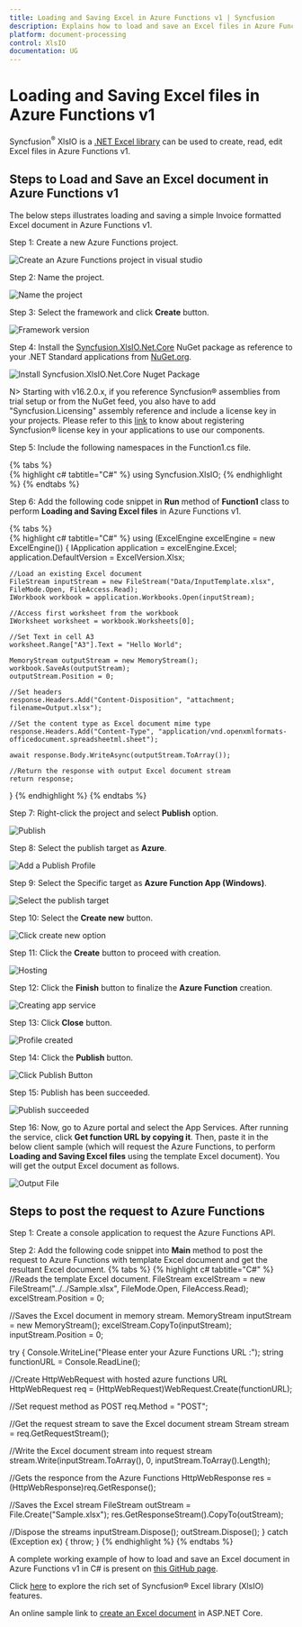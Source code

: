 ```yaml
---
title: Loading and Saving Excel in Azure Functions v1 | Syncfusion
description: Explains how to load and save an Excel files in Azure Functions v1 using Syncfusion Excel library.
platform: document-processing
control: XlsIO
documentation: UG
---
```

# Loading and Saving Excel files in Azure Functions v1

Syncfusion<sup>&reg;</sup> XlsIO is a [.NET Excel library](https://www.syncfusion.com/document-processing/excel-framework/net) can be used to create, read, edit Excel files in Azure Functions v1.

## Steps to Load and Save an Excel document in Azure Functions v1

The below steps illustrates loading and saving a simple Invoice formatted Excel document in Azure Functions v1.

Step 1: Create a new Azure Functions project.

![Create an Azure Functions project in visual studio](Loading-and-Saving_images/Loadind-and-Saving-Azure-Functions-v4_img1.png)

Step 2: Name the project.

![Name the project](Loading-and-Saving_images/Loadind-and-Saving-Azure-Functions-v4_img2.png)

Step 3: Select the framework and click **Create** button.

![Framework version](Loading-and-Saving_images/Loadind-and-Saving-Azure-Functions-v4_img3.png)

Step 4: Install the [Syncfusion.XlsIO.Net.Core](https://www.nuget.org/packages/Syncfusion.XlsIO.Net.Core) NuGet package as reference to your .NET Standard applications from [NuGet.org](https://www.nuget.org).

![Install Syncfusion.XlsIO.Net.Core Nuget Package](Loading-and-Saving_images/Loadind-and-Saving-Azure-Functions-v4_img4.png)

N> Starting with v16.2.0.x, if you reference Syncfusion&reg; assemblies from trial setup or from the NuGet feed, you also have to add "Syncfusion.Licensing" assembly reference and include a license key in your projects. Please refer to this [link](https://help.syncfusion.com/common/essential-studio/licensing/overview) to know about registering Syncfusion&reg; license key in your applications to use our components. 

Step 5: Include the following namespaces in the Function1.cs file.

{% tabs %}  
{% highlight c# tabtitle="C#" %}
using Syncfusion.XlsIO;
{% endhighlight %}
{% endtabs %}  

Step 6: Add the following code snippet in **Run** method of **Function1** class to perform **Loading and Saving Excel files** in Azure Functions v1.

{% tabs %}  
{% highlight c# tabtitle="C#" %}
using (ExcelEngine excelEngine = new ExcelEngine())
{
    IApplication application = excelEngine.Excel;
    application.DefaultVersion = ExcelVersion.Xlsx;

    //Load an existing Excel document
    FileStream inputStream = new FileStream("Data/InputTemplate.xlsx", FileMode.Open, FileAccess.Read);
    IWorkbook workbook = application.Workbooks.Open(inputStream);

    //Access first worksheet from the workbook
    IWorksheet worksheet = workbook.Worksheets[0];

    //Set Text in cell A3
    worksheet.Range["A3"].Text = "Hello World";

    MemoryStream outputStream = new MemoryStream();
    workbook.SaveAs(outputStream);
    outputStream.Position = 0;

    //Set headers
    response.Headers.Add("Content-Disposition", "attachment; filename=Output.xlsx");

    //Set the content type as Excel document mime type
    response.Headers.Add("Content-Type", "application/vnd.openxmlformats-officedocument.spreadsheetml.sheet");

    await response.Body.WriteAsync(outputStream.ToArray());

    //Return the response with output Excel document stream
    return response;
}
{% endhighlight %}
{% endtabs %} 

Step 7: Right-click the project and select **Publish** option.

![Publish](Loading-and-Saving_images/Loadind-and-Saving-Azure-Functions-v4_img5.png)

Step 8: Select the publish target as **Azure**.

![Add a Publish Profile](Loading-and-Saving_images/Loadind-and-Saving-Azure-Functions-v4_img6.png)

Step 9: Select the Specific target as **Azure Function App (Windows)**.

![Select the publish target](Loading-and-Saving_images/Loadind-and-Saving-Azure-Functions-v4_img7.png)

Step 10: Select the **Create new** button.

![Click create new option](Loading-and-Saving_images/Loadind-and-Saving-Azure-Functions-v4_img8.png)

Step 11: Click the **Create** button to proceed with creation. 

![Hosting](Loading-and-Saving_images/Loadind-and-Saving-Azure-Functions-v4_img9.png)

Step 12: Click the **Finish** button to finalize the **Azure Function** creation. 

![Creating app service](Loading-and-Saving_images/Loadind-and-Saving-Azure-Functions-v4_img10.png)

Step 13: Click **Close** button.

![Profile created](Loading-and-Saving_images/Loadind-and-Saving-Azure-Functions-v4_img11.png)

Step 14: Click the **Publish** button.

![Click Publish Button](Loading-and-Saving_images/Loadind-and-Saving-Azure-Functions-v4_img12.png)

Step 15: Publish has been succeeded.

![Publish succeeded](Loading-and-Saving_images/Loadind-and-Saving-Azure-Functions-v4_img13.png)

Step 16: Now, go to Azure portal and select the App Services. After running the service, click **Get function URL by copying it**. Then, paste it in the below client sample (which will request the Azure Functions, to perform **Loading and Saving Excel files** using the template Excel document). You will get the output Excel document as follows.   

![Output File](Loading-and-Saving_images/Loading-and-Saving_images_img30.png)

## Steps to post the request to Azure Functions

Step 1: Create a console application to request the Azure Functions API.

Step 2: Add the following code snippet into **Main** method to post the request to Azure Functions with template Excel document and get the resultant Excel document.
{% tabs %}
{% highlight c# tabtitle="C#" %}
//Reads the template Excel document.
FileStream excelStream = new FileStream("../../Sample.xlsx", FileMode.Open, FileAccess.Read);
excelStream.Position = 0;

//Saves the Excel document in memory stream.
MemoryStream inputStream = new MemoryStream();
excelStream.CopyTo(inputStream);
inputStream.Position = 0;

try
{
  Console.WriteLine("Please enter your Azure Functions URL :");
  string functionURL = Console.ReadLine();

  //Create HttpWebRequest with hosted azure functions URL              
  HttpWebRequest req = (HttpWebRequest)WebRequest.Create(functionURL);

  //Set request method as POST
  req.Method = "POST";

  //Get the request stream to save the Excel document stream
  Stream stream = req.GetRequestStream();

  //Write the Excel document stream into request stream
  stream.Write(inputStream.ToArray(), 0, inputStream.ToArray().Length);

  //Gets the responce from the Azure Functions
  HttpWebResponse res = (HttpWebResponse)req.GetResponse();

  //Saves the Excel stream
  FileStream outStream = File.Create("Sample.xlsx");
  res.GetResponseStream().CopyTo(outStream);

  //Dispose the streams
  inputStream.Dispose();
  outStream.Dispose();
}
catch (Exception ex)
{
    throw;
}
{% endhighlight %}
{% endtabs %}   

A complete working example of how to load and save an Excel document in Azure Functions v1 in C# is present on [this GitHub page](https://github.com/SyncfusionExamples/XlsIO-Examples/tree/master/Loading%20and%20Saving/Azure/Azure%20Functions%20v1/Loading%20and%20Saving).

Click [here](https://www.syncfusion.com/document-processing/excel-framework/net-core) to explore the rich set of Syncfusion&reg; Excel library (XlsIO) features.

An online sample link to [create an Excel document](https://ej2.syncfusion.com/aspnetcore/Excel/Create#/material3) in ASP.NET Core.